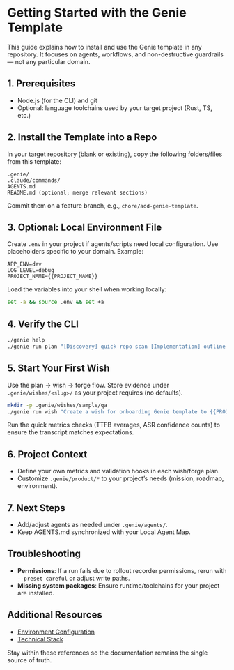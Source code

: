 # Getting Started with the Genie Template

This guide explains how to install and use the Genie template in any repository. It focuses on agents, workflows, and non-destructive guardrails — not any particular domain.

## 1. Prerequisites

- Node.js (for the CLI) and git
- Optional: language toolchains used by your target project (Rust, TS, etc.)

## 2. Install the Template into a Repo

In your target repository (blank or existing), copy the following folders/files from this template:

```text
.genie/
.claude/commands/
AGENTS.md
README.md (optional; merge relevant sections)
```

Commit them on a feature branch, e.g., `chore/add-genie-template`.

## 3. Optional: Local Environment File

Create `.env` in your project if agents/scripts need local configuration. Use placeholders specific to your domain. Example:

```env
APP_ENV=dev
LOG_LEVEL=debug
PROJECT_NAME={{PROJECT_NAME}}
```

Load the variables into your shell when working locally:

```bash
set -a && source .env && set +a
```

## 4. Verify the CLI

```bash
./genie help
./genie run plan "[Discovery] quick repo scan [Implementation] outline wish [Verification] list next steps" --no-background
```

## 5. Start Your First Wish

Use the plan → wish → forge flow. Store evidence under `.genie/wishes/<slug>/` as your project requires (no defaults).

```bash
mkdir -p .genie/wishes/sample/qa
./genie run wish "Create a wish for onboarding Genie template to {{PROJECT_NAME}}."
```

Run the quick metrics checks (TTFB averages, ASR confidence counts) to ensure the transcript matches expectations.

## 6. Project Context

- Define your own metrics and validation hooks in each wish/forge plan.
- Customize `.genie/product/*` to your project’s needs (mission, roadmap, environment).

## 7. Next Steps

- Add/adjust agents as needed under `.genie/agents/`.
- Keep AGENTS.md synchronized with your Local Agent Map.

## Troubleshooting

- **Permissions**: If a run fails due to rollout recorder permissions, rerun with `--preset careful` or adjust write paths.
- **Missing system packages**: Ensure runtime/toolchains for your project are installed.

## Additional Resources

- [Environment Configuration](../product/environment.md)
- [Technical Stack](../product/tech-stack.md)

Stay within these references so the documentation remains the single source of truth.
